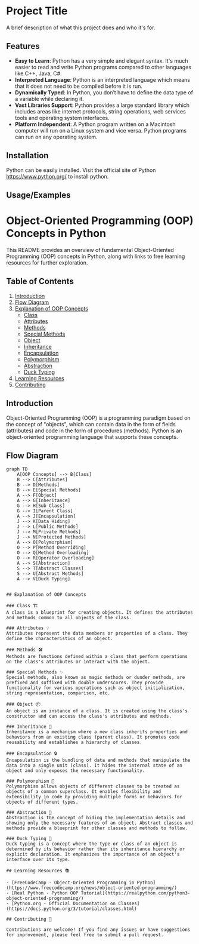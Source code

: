# Project Title

A brief description of what this project does and who it's for.

## Features

- **Easy to Learn**: Python has a very simple and elegant syntax. It's much easier to read and write Python programs compared to other languages like C++, Java, C#.
- **Interpreted Language**: Python is an interpreted language which means that it does not need to be compiled before it is run.
- **Dynamically Typed**: In Python, you don’t have to define the data type of a variable while declaring it.
- **Vast Libraries Support**: Python provides a large standard library which includes areas like internet protocols, string operations, web services tools and operating system interfaces.
- **Platform Independent**: A Python program written on a Macintosh computer will run on a Linux system and vice versa. Python programs can run on any operating system.

## Installation 

Python can be easily installed. Visit the official site of Python https://www.python.org/ to install python.

## Usage/Examples








# Object-Oriented Programming (OOP) Concepts in Python

This README provides an overview of fundamental Object-Oriented Programming (OOP) concepts in Python, along with links to free learning resources for further exploration.

## Table of Contents

1. [Introduction](#introduction)
2. [Flow Diagram](#flow-diagram)
3. [Explanation of OOP Concepts](#explanation-of-oop-concepts)
    - [Class](#class)
    - [Attributes](#attributes)
    - [Methods](#methods)
    - [Special Methods](#special-methods)
    - [Object](#object)
    - [Inheritance](#inheritance)
    - [Encapsulation](#encapsulation)
    - [Polymorphism](#polymorphism)
    - [Abstraction](#abstraction)
    - [Duck Typing](#duck-typing)
4. [Learning Resources](#learning-resources)
5. [Contributing](#contributing)

## Introduction

Object-Oriented Programming (OOP) is a programming paradigm based on the concept of "objects", which can contain data in the form of fields (attributes) and code in the form of procedures (methods). Python is an object-oriented programming language that supports these concepts.

## Flow Diagram

```mermaid
graph TD
    A[OOP Concepts] --> B[Class]
    B --> C[Attributes]
    B --> D[Methods]
    B --> E[Special Methods]
    A --> F[Object]
    A --> G[Inheritance]
    G --> H[Sub Class]
    G --> I[Parent Class]
    A --> J[Encapsulation]
    J --> K[Data Hiding]
    J --> L[Public Methods]
    J --> M[Private Methods]
    J --> N[Protected Methods]
    A --> O[Polymorphism]
    O --> P[Method Overriding]
    O --> Q[Method Overloading]
    O --> R[Operator Overloading]
    A --> S[Abstraction]
    S --> T[Abstract Classes]
    S --> U[Abstract Methods]
    A --> V[Duck Typing]


## Explanation of OOP Concepts

### Class 🏗️
A class is a blueprint for creating objects. It defines the attributes and methods common to all objects of the class.

### Attributes 💡
Attributes represent the data members or properties of a class. They define the characteristics of an object.

### Methods 🛠️
Methods are functions defined within a class that perform operations on the class's attributes or interact with the object.

### Special Methods ✨
Special methods, also known as magic methods or dunder methods, are prefixed and suffixed with double underscores. They provide functionality for various operations such as object initialization, string representation, comparison, etc.

### Object 📦
An object is an instance of a class. It is created using the class's constructor and can access the class's attributes and methods.

### Inheritance 🧬
Inheritance is a mechanism where a new class inherits properties and behaviors from an existing class (parent class). It promotes code reusability and establishes a hierarchy of classes.

### Encapsulation 🔒
Encapsulation is the bundling of data and methods that manipulate the data into a single unit (class). It hides the internal state of an object and only exposes the necessary functionality.

### Polymorphism 🦄
Polymorphism allows objects of different classes to be treated as objects of a common superclass. It enables flexibility and extensibility in code by providing multiple forms or behaviors for objects of different types.

### Abstraction 🌟
Abstraction is the concept of hiding the implementation details and showing only the necessary features of an object. Abstract classes and methods provide a blueprint for other classes and methods to follow.

### Duck Typing 🦆
Duck typing is a concept where the type or class of an object is determined by its behavior rather than its inheritance hierarchy or explicit declaration. It emphasizes the importance of an object's interface over its type.

## Learning Resources 📚

- [FreeCodeCamp - Object-Oriented Programming in Python](https://www.freecodecamp.org/news/object-oriented-programming/)
- [Real Python - Python OOP Tutorial](https://realpython.com/python3-object-oriented-programming/)
- [Python.org - Official Documentation on Classes](https://docs.python.org/3/tutorial/classes.html)

## Contributing 🤝

Contributions are welcome! If you find any issues or have suggestions for improvement, please feel free to submit a pull request.